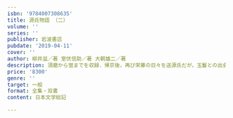 ```yaml
---
isbn: '9784007308635'
title: 源氏物語 （二）
volume: ''
series: ''
publisher: 岩波書店
pubdate: '2019-04-11'
cover: ''
author: 柳井滋／著 室伏信助／著 大朝雄二／著
description: 須磨から蛍までを収録．帰京後，再び栄華の日々を送源氏だが，玉鬘との出会いがその運命を変えていく．
price: '8300'
genre: ''
target: 一般
format: 全集・双書
content: 日本文学総記

---
```

